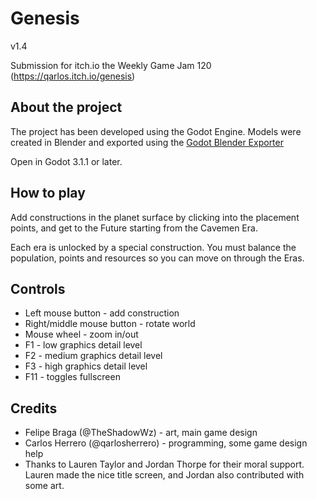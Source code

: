 # Genesis
v1.4

Submission for itch.io the Weekly Game Jam 120 (https://qarlos.itch.io/genesis)

## About the project
The project has been developed using the Godot Engine. Models were created in Blender and exported using the [Godot Blender Exporter](https://github.com/godotengine/godot-blender-exporter)

Open in Godot 3.1.1 or later.

## How to play
Add constructions in the planet surface by clicking into the placement points, and get to the Future starting from the Cavemen Era.

Each era is unlocked by a special construction. You must balance the population, points and resources so you can move on through the Eras.

## Controls
* Left mouse button - add construction
* Right/middle mouse button - rotate world
* Mouse wheel - zoom in/out
* F1 - low graphics detail level
* F2 - medium graphics detail level
* F3 - high graphics detail level
* F11 - toggles fullscreen

## Credits
* Felipe Braga (@TheShadowWz) - art, main game design
* Carlos Herrero (@qarlosherrero) - programming, some game design help
* Thanks to Lauren Taylor and Jordan Thorpe for their moral support. Lauren made the nice title screen, and Jordan also contributed with some art.
